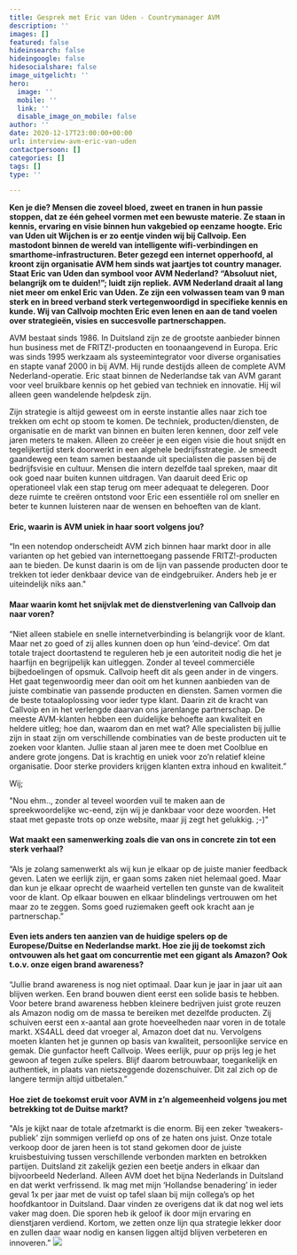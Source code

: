 ```yaml
---
title: Gesprek met Eric van Uden - Countrymanager AVM
description: ''
images: []
featured: false
hideinsearch: false
hideingoogle: false
hidesocialshare: false
image_uitgelicht: ''
hero:
  image: ''
  mobile: ''
  link: ''
  disable_image_on_mobile: false
author: ''
date: 2020-12-17T23:00:00+00:00
url: interview-avm-eric-van-uden
contactpersoon: []
categories: []
tags: []
type: ''

---
```

<b>Ken je die? Mensen die zoveel bloed, zweet en tranen in hun passie stoppen, dat ze één geheel vormen met een bewuste materie. Ze staan in kennis, ervaring en visie binnen hun vakgebied op eenzame hoogte. Eric van Uden uit Wijchen is er zo eentje vinden wij bij Callvoip. Een mastodont binnen de wereld van intelligente wifi-verbindingen en smarthome-infrastructuren. Beter gezegd een internet opperhoofd, al kroont zijn organisatie AVM hem sinds wat jaartjes tot country manager. Staat Eric van Uden dan symbool voor AVM Nederland? “Absoluut niet, belangrijk om te duiden!”; luidt zijn repliek. AVM Nederland draait al lang niet meer om enkel Eric van Uden. Ze zijn een volwassen team van 9 man sterk en in breed verband sterk vertegenwoordigd in specifieke kennis en kunde. Wij van Callvoip mochten Eric even lenen en aan de tand voelen over strategieën, visies en succesvolle partnerschappen.</b>

AVM bestaat sinds 1986. In Duitsland zijn ze de grootste aanbieder binnen hun business met de FRITZ!-producten en toonaangevend in Europa. Eric was sinds 1995 werkzaam als systeemintegrator voor diverse organisaties en stapte vanaf 2000 in bij AVM. Hij runde destijds alleen de complete AVM Nederland-operatie. Eric staat binnen de Nederlandse tak van AVM garant voor veel bruikbare kennis op het gebied van techniek en innovatie. Hij wil alleen geen wandelende helpdesk zijn.

Zijn strategie is altijd geweest om in eerste instantie alles naar zich toe trekken om echt op stoom te komen. De techniek, producten/diensten, de organisatie en de markt van binnen en buiten leren kennen, door zelf vele jaren meters te maken. Alleen zo creëer je een eigen visie die hout snijdt en tegelijkertijd sterk doorwerkt in een algehele bedrijfsstrategie. Je smeedt gaandeweg een team samen bestaande uit specialisten die passen bij de bedrijfsvisie en cultuur. Mensen die intern dezelfde taal spreken, maar dit ook goed naar buiten kunnen uitdragen. Van daaruit deed Eric op operationeel vlak een stap terug om meer adequaat te delegeren. Door deze ruimte te creëren ontstond voor Eric een essentiële rol om sneller en beter te kunnen luisteren naar de wensen en behoeften van de klant.

#### Eric, waarin is AVM uniek in haar soort volgens jou?

“In een notendop onderscheidt AVM zich binnen haar markt door in alle varianten op het gebied van internettoegang passende FRITZ!-producten aan te bieden. De kunst daarin is om de lijn van passende producten door te trekken tot ieder denkbaar device van de eindgebruiker. Anders heb je er uiteindelijk niks aan."

#### Maar waarin komt het snijvlak met de dienstverlening van Callvoip dan naar voren?

“Niet alleen stabiele en snelle internetverbinding is belangrijk voor de klant. Maar net zo goed of zij alles kunnen doen op hun ‘eind-device’. Om dat totale traject doortastend te reguleren heb je een autoriteit nodig die het je haarfijn en begrijpelijk kan uitleggen. Zonder al teveel commerciële bijbedoelingen of opsmuk. Callvoip heeft dit als geen ander in de vingers. Het gaat tegenwoordig meer dan ooit om het kunnen aanbieden van de juiste combinatie van passende producten en diensten. Samen vormen die de beste totaaloplossing voor ieder type klant. Daarin zit de kracht van Callvoip en in het verlengde daarvan ons jarenlange partnerschap. De meeste AVM-klanten hebben een duidelijke behoefte aan kwaliteit en heldere uitleg; hoe dan, waarom dan en met wat? Alle specialisten bij jullie zijn in staat zijn om verschillende combinaties van de beste producten uit te zoeken voor klanten. Jullie staan al jaren mee te doen met Coolblue en andere grote jongens. Dat is krachtig en uniek voor zo’n relatief kleine organisatie. Door sterke providers krijgen klanten extra inhoud en kwaliteit.”

Wij; 

"Nou ehm.., zonder al teveel woorden vuil te maken aan de spreekwoordelijke wc-eend, zijn wij je dankbaar voor deze woorden. Het staat met gepaste trots op onze website, maar jij zegt het gelukkig. ;-)"

#### Wat maakt een samenwerking zoals die van ons in concrete zin tot een sterk verhaal?

“Als je zolang samenwerkt als wij kun je elkaar op de juiste manier feedback geven. Laten we eerlijk zijn, er gaan soms zaken niet helemaal goed. Maar dan kun je elkaar oprecht de waarheid vertellen ten gunste van de kwaliteit voor de klant. Op elkaar bouwen en elkaar blindelings vertrouwen om het maar zo te zeggen. Soms goed ruziemaken geeft ook kracht aan je partnerschap.”

#### Even iets anders ten aanzien van de huidige spelers op de Europese/Duitse en Nederlandse markt. Hoe zie jij de toekomst zich ontvouwen als het gaat om concurrentie met een gigant als Amazon? Ook t.o.v. onze eigen brand awareness?

“Jullie brand awareness is nog niet optimaal. Daar kun je jaar in jaar uit aan blijven werken. Een brand bouwen dient eerst een solide basis te hebben. Voor betere brand awareness hebben kleinere bedrijven juist grote reuzen als Amazon nodig om de massa te bereiken met dezelfde producten. Zij schuiven eerst een x-aantal aan grote hoeveelheden naar voren in de totale markt. XS4ALL deed dat vroeger al, Amazon doet dat nu. Vervolgens moeten klanten het je gunnen op basis van kwaliteit, persoonlijke service en gemak. Die gunfactor heeft Callvoip. Wees eerlijk, puur op prijs leg je het gewoon af tegen zulke spelers. Blijf daarom betrouwbaar, toegankelijk en authentiek, in plaats van nietszeggende dozenschuiver. Dit zal zich op de langere termijn altijd uitbetalen.”

#### Hoe ziet de toekomst eruit voor AVM in z’n algemeenheid volgens jou met betrekking tot de Duitse markt?

"Als je kijkt naar de totale afzetmarkt is die enorm. Bij een zeker ‘tweakers-publiek’ zijn sommigen verliefd op ons of ze haten ons juist. Onze totale verkoop door de jaren heen is tot stand gekomen door de juiste kruisbestuiving tussen verschillende verbonden markten en betrokken partijen. Duitsland zit zakelijk gezien een beetje anders in elkaar dan bijvoorbeeld Nederland. Alleen AVM doet het bijna Nederlands in Duitsland en dat werkt verfrissend. Ik mag met mijn ‘Hollandse benadering’ in ieder geval 1x per jaar met de vuist op tafel slaan bij mijn collega’s op het hoofdkantoor in Duitsland. Daar vinden ze overigens dat ik dat nog wel iets vaker mag doen. Die sporen heb ik geloof ik door mijn ervaring en dienstjaren verdiend. Kortom, we zetten onze lijn qua strategie lekker door en zullen daar waar nodig en kansen liggen altijd blijven verbeteren en innoveren.”
<a target="_blank" href="https://nl.avm.de/"><img src="https://res.cloudinary.com/callvoip/image/upload/v1608539538/avm_logo_ud8jh7.png"></a>
